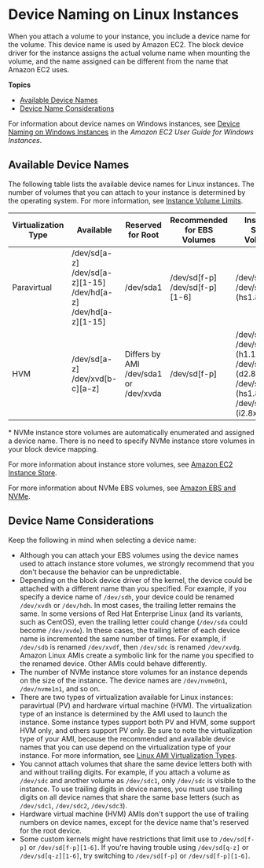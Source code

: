 # Device Naming on Linux Instances<a name="device_naming"></a>

When you attach a volume to your instance, you include a device name for the volume\. This device name is used by Amazon EC2\. The block device driver for the instance assigns the actual volume name when mounting the volume, and the name assigned can be different from the name that Amazon EC2 uses\.

**Topics**
+ [Available Device Names](#available-ec2-device-names)
+ [Device Name Considerations](#device-name-limits)

For information about device names on Windows instances, see [Device Naming on Windows Instances](http://docs.aws.amazon.com/AWSEC2/latest/WindowsGuide/device_naming.html) in the *Amazon EC2 User Guide for Windows Instances*\.

## Available Device Names<a name="available-ec2-device-names"></a>

The following table lists the available device names for Linux instances\. The number of volumes that you can attach to your instance is determined by the operating system\. For more information, see [Instance Volume Limits](volume_limits.md)\.


| Virtualization Type | Available | Reserved for Root | Recommended for EBS Volumes | Instance Store Volumes | NVMe Volumes | 
| --- | --- | --- | --- | --- | --- | 
|  Paravirtual  |  /dev/sd\[a\-z\] /dev/sd\[a\-z\]\[1\-15\] /dev/hd\[a\-z\] /dev/hd\[a\-z\]\[1\-15\]  |  /dev/sda1  |  /dev/sd\[f\-p\] /dev/sd\[f\-p\]\[1\-6\]  |  /dev/sd\[b\-e\] /dev/sd\[b\-y\] \(hs1\.8xlarge\)  | Not available | 
| HVM |  /dev/sd\[a\-z\] /dev/xvd\[b\-c\]\[a\-z\]  |  Differs by AMI /dev/sda1 or /dev/xvda  |  /dev/sd\[f\-p\]  |  /dev/sd\[b\-e\] /dev/sd\[b\-h\] \(h1\.16xlarge\) /dev/sd\[b\-y\] \(d2\.8xlarge\) /dev/sd\[b\-y\] \(hs1\.8xlarge\) /dev/sd\[b\-i\] \(i2\.8xlarge\)  | /dev/nvme\[0\-26\]n1 \* | 

\* NVMe instance store volumes are automatically enumerated and assigned a device name\. There is no need to specify NVMe instance store volumes in your block device mapping\.

For more information about instance store volumes, see [Amazon EC2 Instance Store](InstanceStorage.md)\.

For more information about NVMe EBS volumes, see [Amazon EBS and NVMe](nvme-ebs-volumes.md)\.

## Device Name Considerations<a name="device-name-limits"></a>

Keep the following in mind when selecting a device name:
+ Although you can attach your EBS volumes using the device names used to attach instance store volumes, we strongly recommend that you don't because the behavior can be unpredictable\.
+ Depending on the block device driver of the kernel, the device could be attached with a different name than you specified\. For example, if you specify a device name of `/dev/sdh`, your device could be renamed `/dev/xvdh` or `/dev/hdh`\. In most cases, the trailing letter remains the same\. In some versions of Red Hat Enterprise Linux \(and its variants, such as CentOS\), even the trailing letter could change \(`/dev/sda` could become `/dev/xvde`\)\. In these cases, the trailing letter of each device name is incremented the same number of times\. For example, if `/dev/sdb` is renamed `/dev/xvdf`, then `/dev/sdc` is renamed `/dev/xvdg`\. Amazon Linux AMIs create a symbolic link for the name you specified to the renamed device\. Other AMIs could behave differently\.
+ The number of NVMe instance store volumes for an instance depends on the size of the instance\. The device names are `/dev/nvme0n1`, `/dev/nvme1n1`, and so on\.
+ There are two types of virtualization available for Linux instances: paravirtual \(PV\) and hardware virtual machine \(HVM\)\. The virtualization type of an instance is determined by the AMI used to launch the instance\. Some instance types support both PV and HVM, some support HVM only, and others support PV only\. Be sure to note the virtualization type of your AMI, because the recommended and available device names that you can use depend on the virtualization type of your instance\. For more information, see [Linux AMI Virtualization Types](virtualization_types.md)\.
+ You cannot attach volumes that share the same device letters both with and without trailing digits\. For example, if you attach a volume as `/dev/sdc` and another volume as `/dev/sdc1`, only `/dev/sdc` is visible to the instance\. To use trailing digits in device names, you must use trailing digits on all device names that share the same base letters \(such as `/dev/sdc1`, `/dev/sdc2`, `/dev/sdc3`\)\.
+ Hardware virtual machine \(HVM\) AMIs don't support the use of trailing numbers on device names, except for the device name that's reserved for the root device\.
+ Some custom kernels might have restrictions that limit use to `/dev/sd[f-p]` or `/dev/sd[f-p][1-6]`\. If you're having trouble using `/dev/sd[q-z]` or `/dev/sd[q-z][1-6]`, try switching to `/dev/sd[f-p]` or `/dev/sd[f-p][1-6]`\.